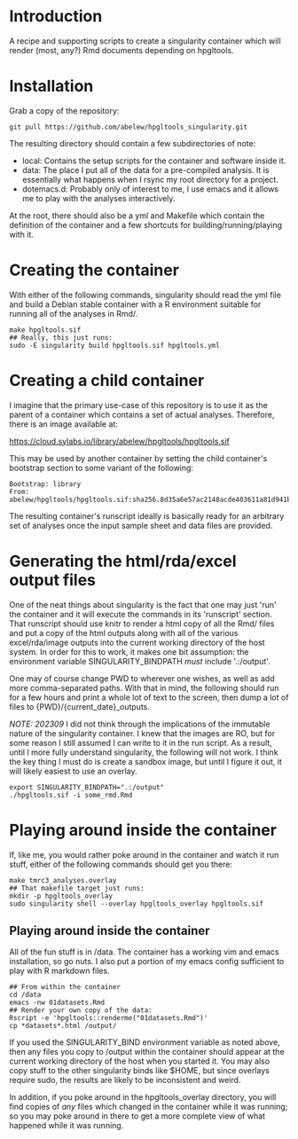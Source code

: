 # Introduction

A recipe and supporting scripts to create a singularity container
which will render (most, any?) Rmd documents depending on hpgltools.

# Installation

Grab a copy of the repository:

```{bash}
git pull https://github.com/abelew/hpgltools_singularity.git
```

The resulting directory should contain a few subdirectories of note:

* local: Contains the setup scripts for the container and software
  inside it.
* data: The place I put all of the data for a pre-compiled analysis.
  It is essentially what happens when I rsync my root directory for a
  project.
* dotemacs.d: Probably only of interest to me, I use emacs and it
  allows me to play with the analyses interactively.

At the root, there should also be a yml and Makefile which contain the
definition of the container and a few shortcuts for
building/running/playing with it.

# Creating the container

With either of the following commands, singularity should read the yml
file and build a Debian stable container with a R environment suitable
for running all of the analyses in Rmd/.

```{bash}
make hpgltools.sif
## Really, this just runs:
sudo -E singularity build hpgltools.sif hpgltools.yml
```

# Creating a child container

I imagine that the primary use-case of this repository is to use it as
the parent of a container which contains a set of actual analyses.
Therefore, there is an image available at:

https://cloud.sylabs.io/library/abelew/hpgltools/hpgltools.sif

This may be used by another container by setting the child container's
bootstrap section to some variant of the following:

```{yml}
Bootstrap: library
From: abelew/hpgltools/hpgltools.sif:sha256.8d35a6e57ac2148acde403611a81d941b526e5435d970933e97f241f2341f168
```

The resulting container's runscript ideally is basically ready for an
arbitrary set of analyses once the input sample sheet and data files
are provided.

# Generating the html/rda/excel output files

One of the neat things about singularity is the fact that one may just
'run' the container and it will execute the commands in its
'runscript' section.  That runscript should use knitr to render a
html copy of all the Rmd/ files and put a copy of the html outputs
along with all of the various excel/rda/image outputs into the current
working directory of the host system.  In order for this to work, it
makes one bit assumption: the environment variable
SINGULARITY_BINDPATH _must_ include '.:/output'.

One may of course change PWD to wherever one wishes, as well as add
more comma-separated paths.  With that in mind, the following should
run for a few hours and print a whole lot of text to the screen, then
dump a lot of files to {PWD}/{current_date}_outputs.

*NOTE: 202309* I did not think through the implications of the
immutable nature of the singularity container.  I knew that the images
are RO, but for some reason I still assumed I can write to it in the
run script.  As a result, until I more fully understand singularity,
the following will not work.  I think the key thing I must do is
create a sandbox image, but until I figure it out, it will likely
easiest to use an overlay.

```{bash}
export SINGULARITY_BINDPATH=".:/output"
./hpgltools.sif -i some_rmd.Rmd
```

# Playing around inside the container

If, like me, you would rather poke around in the container and watch
it run stuff, either of the following commands should get you there:

```{bash}
make tmrc3_analyses.overlay
## That makefile target just runs:
mkdir -p hpgltools_overlay
sudo singularity shell --overlay hpgltools_overlay hpgltools.sif
```

## Playing around inside the container

All of the fun stuff is in /data.  The container has a working vim and
emacs installation, so go nuts. I also put a portion of my emacs
config sufficient to play with R markdown files.

```{bash}
## From within the container
cd /data
emacs -nw 01datasets.Rmd
## Render your own copy of the data:
Rscript -e 'hpgltools::renderme("01datasets.Rmd")'
cp *datasets*.html /output/
```

If you used the SINGULARITY_BIND environment variable as noted above,
then any files you copy to /output within the container should appear
at the current working directory of the host when you started it.  You
may also copy stuff to the other singularity binds like $HOME, but
since overlays require sudo, the results are likely to be inconsistent
and weird.

In addition, if you poke around in the hpgltools_overlay
directory, you will find copies of _any_ files which changed in the
container while it was running; so you may poke around in there to get
a more complete view of what happened while it was running.
